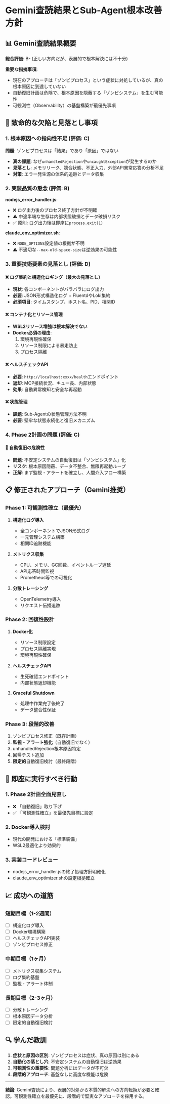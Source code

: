 # Gemini査読結果とSub-Agent根本改善方針

## 📊 Gemini査読結果概要
**総合評価**: B- (正しい方向だが、表層的で根本解決には不十分)

**重要な指摘事項**:
- 現在のアプローチは「ゾンビプロセス」という症状に対処しているが、真の根本原因に到達していない
- 自動復旧計画は危険で、根本原因を隠蔽する「ゾンビシステム」を生む可能性
- 可観測性（Observability）の基盤構築が最優先事項

## 🚨 致命的な欠陥と見落とし事項

### 1. 根本原因への指向性不足 (評価: C)
**問題**: ゾンビプロセスは「結果」であり「原因」ではない
- **真の課題**: なぜ`unhandledRejection`や`uncaughtException`が発生するのか
- **見落とし**: メモリリーク、競合状態、不正入力、外部API異常応答の分析不足
- **対策**: エラー発生源の体系的追跡とデータ収集

### 2. 実装品質の懸念 (評価: B)
**nodejs_error_handler.js**:
- ❌ ログ出力後のプロセス終了方針が不明確
- ⚠️ 中途半端な生存は内部状態破損とデータ破損リスク
- ✅ 原則: ログ出力後は即座に`process.exit(1)`

**claude_env_optimizer.sh**:
- ❌ `NODE_OPTIONS`設定値の根拠が不明
- ⚠️ 不適切な`--max-old-space-size`は逆効果の可能性

### 3. 重要技術要素の見落とし (評価: D)
#### ❌ ログ集約と構造化ロギング（最大の見落とし）
- **現状**: 各コンポーネントがバラバラにログ出力
- **必要**: JSON形式構造化ログ + FluentdやLoki集約
- **必須項目**: タイムスタンプ、ホスト名、PID、相関ID

#### ❌ コンテナ化とリソース管理
- **WSL2リソース増強は根本解決でない**
- **Docker必須の理由**:
  1. 環境再現性確保
  2. リソース制限による暴走防止
  3. プロセス隔離

#### ❌ ヘルスチェックAPI
- **必要**: `http://localhost:xxxx/health`エンドポイント
- **返却**: MCP接続状況、キュー長、内部状態
- **効果**: 自動異常検知と安全な再起動

#### ❌ 状態管理
- **課題**: Sub-Agentの状態管理方法不明
- **必要**: 堅牢な状態永続化と復旧メカニズム

### 4. Phase 2計画の問題 (評価: C)
#### 🚨 自動復旧の危険性
- **問題**: 不安定システムの自動復旧は「ゾンビシステム」化
- **リスク**: 根本原因隠蔽、データ不整合、無限再起動ループ
- **正解**: まず監視・アラートを確立し、人間介入フロー構築

## 📋 修正されたアプローチ（Gemini推奨）

### Phase 1: 可観測性確立（最優先）
1. **構造化ログ導入**
   - 全コンポーネントでJSON形式ログ
   - 一元管理システム構築
   - 相関ID追跡機能

2. **メトリクス収集**
   - CPU、メモリ、GC回数、イベントループ遅延
   - API応答時間監視
   - Prometheus等での可視化

3. **分散トレーシング**
   - OpenTelemetry導入
   - リクエスト伝播追跡

### Phase 2: 回復性設計
1. **Docker化**
   - リソース制限設定
   - プロセス隔離実現
   - 環境再現性確保

2. **ヘルスチェックAPI**
   - 生死確認エンドポイント
   - 内部状態返却機能

3. **Graceful Shutdown**
   - 処理中作業完了後終了
   - データ整合性保証

### Phase 3: 段階的改善
1. ゾンビプロセス修正（既存計画）
2. **監視・アラート強化**（自動復旧でなく）
3. unhandledRejection根本原因特定
4. 回帰テスト追加
5. **限定的**自動復旧検討（最終段階）

## 🎯 即座に実行すべき行動

### 1. Phase 2計画全面見直し
- ❌ 「自動復旧」取り下げ
- ✅ 「可観測性確立」を最優先目標に設定

### 2. Docker導入検討
- 現代の開発における「標準装備」
- WSL2最適化より効果的

### 3. 実装コードレビュー
- nodejs_error_handler.jsの終了処理方針明確化
- claude_env_optimizer.shの設定根拠確立

## 📈 成功への道筋

### 短期目標（1-2週間）
- [ ] 構造化ログ導入
- [ ] Docker環境構築
- [ ] ヘルスチェックAPI実装
- [ ] ゾンビプロセス修正

### 中期目標（1ヶ月）
- [ ] メトリクス収集システム
- [ ] ログ集約基盤
- [ ] 監視・アラート体制

### 長期目標（2-3ヶ月）
- [ ] 分散トレーシング
- [ ] 根本原因データ分析
- [ ] 限定的自動復旧検討

## 🔍 学んだ教訓

1. **症状と原因の区別**: ゾンビプロセスは症状、真の原因は別にある
2. **自動化の落とし穴**: 不安定システムの自動復旧は逆効果
3. **可観測性の重要性**: 問題分析にはデータが不可欠
4. **段階的アプローチ**: 基盤なしに高度な機能は危険

---

**結論**: Gemini査読により、表層的対処から本質的解決への方向転換が必要と確認。可観測性確立を最優先に、段階的で堅実なアプローチを採用する。
